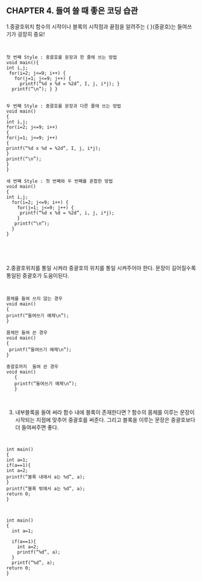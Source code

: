 ## CHAPTER 4. 들여 쓸 때 좋은 코딩 습관

1.중괄호위치
함수의 시작이나 블록의 시작점과 끝점을 알려주는 {  }(중괄호)는 들여쓰기가 굉장히 중요!

<pre>
<code>

첫 번째 Style : 중괄호를 문장과 한 줄에 쓰는 방법
void main(){
int i,j;
 for(i=2; j<=9; i++) {
   for(j=1; j<=9; j++) {
     printf(“%d x %d = %2d”, I, j, i*j); }
  printf(“\n”); } }
  
  
두 번째 Style : 중괄호를 문장과 다른 줄에 쓰는 방법
void main()
{
int i,j;
for(i=2; j<=9; i++)
{
for(j=1; j<=9; j++)
{
printf(“%d x %d = %2d”, I, j, i*j);
}
printf(“\n”);
}
}

세 번째 Style : 첫 번째와 두 번째를 혼합한 방법
void main()
{
int i,j;
  for(i=2; j<=9; i++) {
    for(j=1; j<=9; j++) {
     printf(“%d x %d = %2d”, i, j, i*j);
    }
   printf(“\n”);
  }
}



</code>
</pre>

2.중괄호위치를 통일 시켜라
 중괄호의 위치를 통일 시켜주어야 한다.
 문장이 길어질수록 통일된 중괄호가 도움이된다.

<pre>
<code>

몸체를 들여 쓰지 않는 경우
void main()
{
printf(“들여쓰기 예제\n”);
}

몸체만 들여 쓴 경우
void main()
{
 printf(“들여쓰기 예제\n”);
}

중괄호까지  들여 쓴 경우
void main()
   {
   printf(“들여쓰기 예제\n”);
   }

</code>
</pre>

3. 내부블록을 들여 써라
 함수 내에 블록이 존재한다면 ?
 함수의 몸체를 이루는 문장이 시작되는 지점에 맞추어 중괄호를 써준다.
 그리고 블록을 이루는 문장은 중괄호보다 더 들여써주면 좋다.

<pre>
<code>

int main()
{
int a=1;
if(a==1){
int a=2;
printf(“블록 내에서 a는 %d”, a);
}
printf(“블록 밖에서 a는 %d”, a);
return 0;
}



int main()
{
  int a=1;
  
  if(a==1){
    int a=2;
    printf(“%d”, a);
  }
  printf(“%d”, a);
return 0;
}
</code>
</pre>
